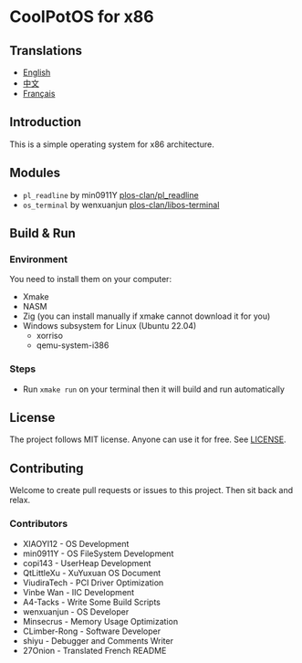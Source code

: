 # CoolPotOS for x86

## Translations

- [English](README.md)
- [中文](README-zh-CN.md)
- [Français](README-fr-FR.md)

## Introduction

This is a simple operating system for x86 architecture.

## Modules

* `pl_readline` by min0911Y [plos-clan/pl_readline](https://github.com/plos-clan/pl_readline)
* `os_terminal` by wenxuanjun [plos-clan/libos-terminal](https://github.com/plos-clan/libos-terminal)

## Build & Run

### Environment

You need to install them on your computer:

- Xmake
- NASM
- Zig (you can install manually if xmake cannot download it for you)
- Windows subsystem for Linux (Ubuntu 22.04)
    - xorriso
    - qemu-system-i386

### Steps

- Run `xmake run` on your terminal then it will build and run automatically

## License

The project follows MIT license. Anyone can use it for free. See [LICENSE](LICENSE).

## Contributing

Welcome to create pull requests or issues to this project. Then sit back and relax.

### Contributors

* XIAOYI12 - OS Development
* min0911Y - OS FileSystem Development
* copi143 - UserHeap Development
* QtLittleXu - XuYuxuan OS Document
* ViudiraTech - PCI Driver Optimization
* Vinbe Wan - IIC Development
* A4-Tacks - Write Some Build Scripts
* wenxuanjun - OS Developer
* Minsecrus - Memory Usage Optimization
* CLimber-Rong - Software Developer
* shiyu - Debugger and Comments Writer
* 27Onion - Translated French README
